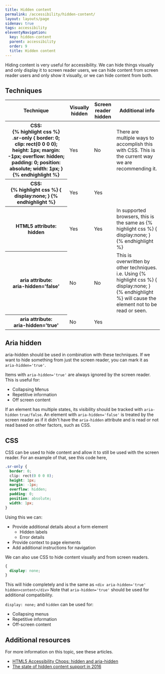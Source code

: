 ```yaml
---
title: Hidden content
permalink: /accessibility/hidden-content/
layout: layouts/page
sidenav: true
tags: accessibility
eleventyNavigation: 
  key: hidden-content
  parent: accessibility
  order: 9
  title: Hidden content
---
```

Hiding content is very useful for accessibility. We can hide things visually and only display it to screen reader users, we can hide content from screen reader users and only show it visually, or we can hide content from both. 

## Techniques
<table>
<thead>
  <tr>
    <th style="width:40%;" scope='col'>
      Technique
    </th>
    <th scope='col'>
      Visually hidden
    </th>
    <th scope='col'>
      Screen reader hidden
    </th>
    <th scope='col'>
      Additional info
    </th>
  </tr>
</thead>
<tbody>
  <tr>
    <th scope='row'>
      CSS:<br> 
       {% highlight css %}
        .sr-only {
          border: 0; 
          clip: rect(0 0 0 0); 
          height: 1px; 
          margin: -1px;
          overflow: hidden;
          padding: 0;
          position: absolute;
          width: 1px;
        }
      {% endhighlight %}
    </th>
    <td>Yes</td>
    <td>No</td>
    <td>There are multiple ways to accomplish this with CSS. This is the current way we are recommending it.</td>
  </tr>
  <tr>
    <th scope='row'>
      CSS:<br>
      {% highlight css %}
        {
  display:none;
}
      {% endhighlight %}
    </th>
    <td>Yes</td>
    <td>Yes</td>
    <td></td>
  </tr>
  <tr>
    <th scope='row'>
      HTML5 attribute:<br>
      <strong>hidden</strong>
    </th>
    <td>Yes</td>
    <td>Yes</td>
    <td>In supported browsers, this is the same as      {% highlight css %}
        {
  display:none;
}
      {% endhighlight %}
</td>
  </tr>
  <tr>
    <th scope='row'>
      aria attribute:<br>
      <strong>aria-hidden='false'</strong>
    </th>
    <td>No</td>
    <td>No</td>
    <td>This is overwritten by other techniques. i.e. Using       {% highlight css %}
        {
  display:none;
}
      {% endhighlight %}
 will cause the element not to be read or seen.</td>
  </tr>
  <tr>
    <th scope='row'>
      aria attribute:<br>
      <strong>aria-hidden='true'</strong>
    </th>
    <td>No</td>
    <td>Yes</td>
    <td></td>
  </tr>
</tbody>
</table>
 
## Aria hidden

aria-hidden should be used in combination with these techniques. If we want to hide something from just the screen reader, you can mark it as `aria-hidden='true'`. 

Items with `aria-hidden='true'` are always ignored by the screen reader.
This is useful for:

- Collapsing Menus
- Repetitive information
- Off screen content

If an element has multiple states, its visibility should be tracked with `aria-hidden` `true/false`. An element with `aria-hidden='false'` is treated by the screen reader as if it didn't have the `aria-hidden` attribute and is read or not read based on other factors, such as CSS. 

## CSS

CSS can be used to hide content and allow it to still be used with the screen reader. For an example of that, see this code here, 

```css
.sr-only {
  border: 0;
  clip: rect(0 0 0 0);
  height: 1px;
  margin: -1px;
  overflow: hidden;
  padding: 0;
  position: absolute;
  width: 1px;
}
```

Using this we can:

- Provide additional details about a form element
  - Hidden labels
  - Error details
- Provide context to page elements
- Add additional instructions for navigation

We can also use CSS to hide content visually and from screen readers. 

```css
{
  display: none;
}
```

This will hide completely and is the same as `<div aria-hidden='true' hidden>content</div>` Note that `aria-hidden='true'` should be used for additional compatibility. 

`display: none;` and `hidden` can be used for:

- Collapsing menus
- Repetitive information
- Off-screen content

## Additional resources

For more information on this topic, see these articles. 

- [HTML5 Accessibility Chops: hidden and aria-hidden](https://www.tpgi.com/html5-accessibility-chops-hidden-and-aria-hidden/)
- [The state of hidden content support in 2016](https://www.tpgi.com/the-state-of-hidden-content-support-in-2016/)
